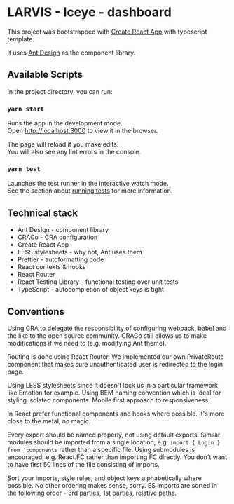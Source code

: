 # LARVIS - Iceye - dashboard

This project was bootstrapped with [Create React App](https://github.com/facebook/create-react-app) with typescript template.

It uses [Ant Design](https://ant.design/) as the component library.

## Available Scripts

In the project directory, you can run:

### `yarn start`

Runs the app in the development mode.<br />
Open [http://localhost:3000](http://localhost:3000) to view it in the browser.

The page will reload if you make edits.<br />
You will also see any lint errors in the console.

### `yarn test`

Launches the test runner in the interactive watch mode.<br />
See the section about [running tests](https://facebook.github.io/create-react-app/docs/running-tests) for more information.

## Technical stack

- Ant Design - component library
- CRACo - CRA configuration
- Create React App
- LESS stylesheets - why not, Ant uses them
- Prettier - autoformatting code
- React contexts & hooks
- React Router
- React Testing Library - functional testing over unit tests
- TypeScript - autocompletion of object keys is tight

## Conventions

Using CRA to delegate the responsibility of configuring webpack, babel and the like to the open source community. CRACo still allows us to make modifications if we need to (e.g. modifying Ant theme).

Routing is done using React Router. We implemented our own PrivateRoute component that makes sure unauthenticated user is redirected to the login page.

Using LESS stylesheets since it doesn't lock us in a particular framework like Emotion for example. Using BEM naming convention which is ideal for styling isolated components. Mobile first approach to responsiveness.

In React prefer functional components and hooks where possible. It's more close to the metal, no magic.

Every export should be named properly, not using default exports. Similar modules should be imported from a single location, e.g. `import { Login } from 'components` rather than a specific file. Using submodules is encouraged, e.g. React.FC rather than importing FC directly. You don't want to have first 50 lines of the file consisting of imports.

Sort your imports, style rules, and object keys alphabetically where possible. No other ordering makes sense, sorry. ES imports are sorted in the following order - 3rd parties, 1st parties, relative paths.
